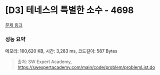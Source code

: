 # [D3] 테네스의 특별한 소수 - 4698 

[문제 링크](https://swexpertacademy.com/main/code/problem/problemDetail.do?contestProbId=AWRuoqCKkE0DFAXt) 

### 성능 요약

메모리: 160,620 KB, 시간: 3,283 ms, 코드길이: 587 Bytes



> 출처: SW Expert Academy, https://swexpertacademy.com/main/code/problem/problemList.do